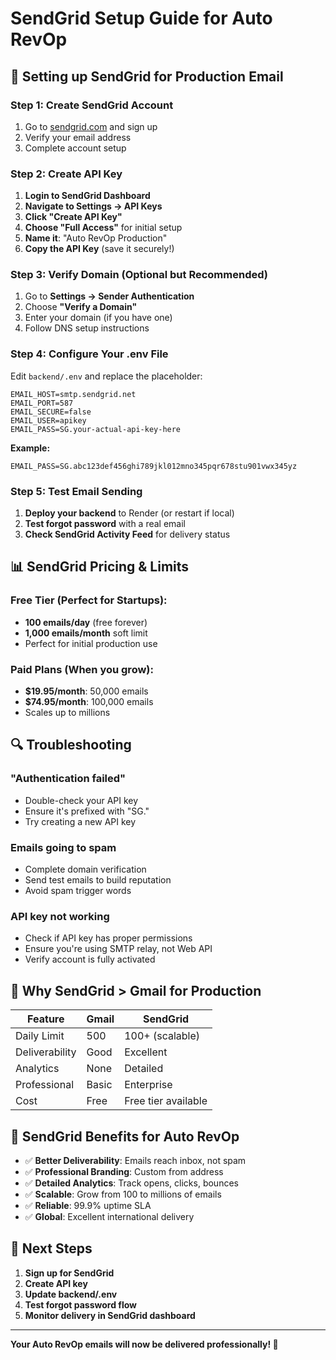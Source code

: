 # SendGrid Setup Guide for Auto RevOp

## 📧 Setting up SendGrid for Production Email

### Step 1: Create SendGrid Account
1. Go to [sendgrid.com](https://sendgrid.com) and sign up
2. Verify your email address
3. Complete account setup

### Step 2: Create API Key
1. **Login to SendGrid Dashboard**
2. **Navigate to Settings → API Keys**
3. **Click "Create API Key"**
4. **Choose "Full Access"** for initial setup
5. **Name it**: "Auto RevOp Production"
6. **Copy the API Key** (save it securely!)

### Step 3: Verify Domain (Optional but Recommended)
1. Go to **Settings → Sender Authentication**
2. Choose **"Verify a Domain"**
3. Enter your domain (if you have one)
4. Follow DNS setup instructions

### Step 4: Configure Your .env File
Edit `backend/.env` and replace the placeholder:

```env
EMAIL_HOST=smtp.sendgrid.net
EMAIL_PORT=587
EMAIL_SECURE=false
EMAIL_USER=apikey
EMAIL_PASS=SG.your-actual-api-key-here
```

**Example:**
```env
EMAIL_PASS=SG.abc123def456ghi789jkl012mno345pqr678stu901vwx345yz
```

### Step 5: Test Email Sending
1. **Deploy your backend** to Render (or restart if local)
2. **Test forgot password** with a real email
3. **Check SendGrid Activity Feed** for delivery status

## 📊 SendGrid Pricing & Limits

### Free Tier (Perfect for Startups):
- **100 emails/day** (free forever)
- **1,000 emails/month** soft limit
- Perfect for initial production use

### Paid Plans (When you grow):
- **$19.95/month**: 50,000 emails
- **$74.95/month**: 100,000 emails
- Scales up to millions

## 🔍 Troubleshooting

### "Authentication failed"
- Double-check your API key
- Ensure it's prefixed with "SG."
- Try creating a new API key

### Emails going to spam
- Complete domain verification
- Send test emails to build reputation
- Avoid spam trigger words

### API key not working
- Check if API key has proper permissions
- Ensure you're using SMTP relay, not Web API
- Verify account is fully activated

## 🚀 Why SendGrid > Gmail for Production

| Feature | Gmail | SendGrid |
|---------|-------|----------|
| Daily Limit | 500 | 100+ (scalable) |
| Deliverability | Good | Excellent |
| Analytics | None | Detailed |
| Professional | Basic | Enterprise |
| Cost | Free | Free tier available |

## 📧 SendGrid Benefits for Auto RevOp

- ✅ **Better Deliverability**: Emails reach inbox, not spam
- ✅ **Professional Branding**: Custom from address
- ✅ **Detailed Analytics**: Track opens, clicks, bounces
- ✅ **Scalable**: Grow from 100 to millions of emails
- ✅ **Reliable**: 99.9% uptime SLA
- ✅ **Global**: Excellent international delivery

## 🎯 Next Steps

1. **Sign up for SendGrid**
2. **Create API key**
3. **Update backend/.env**
4. **Test forgot password flow**
5. **Monitor delivery in SendGrid dashboard**

---

**Your Auto RevOp emails will now be delivered professionally! 🚀**